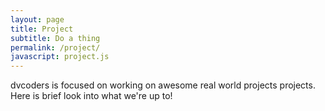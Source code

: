 ```yaml
---
layout: page
title: Project
subtitle: Do a thing
permalink: /project/
javascript: project.js
---
```

dvcoders is focused on working on awesome real world projects projects. Here is brief look into what we're up to!
